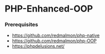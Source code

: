# PHP-Enhanced-OOP

### Prerequisites
- https://github.com/redmalmon/php-native
- https://github.com/redmalmon/php-OOP
- https://phpdelusions.net/

## 
